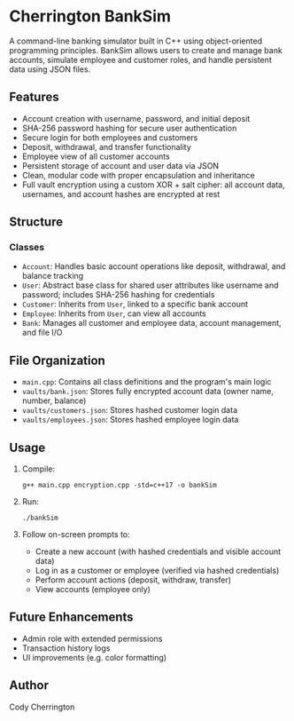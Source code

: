 # Cherrington BankSim

A command-line banking simulator built in C++ using object-oriented programming principles. BankSim allows users to create and manage bank accounts, simulate employee and customer roles, and handle persistent data using JSON files.

## Features

- Account creation with username, password, and initial deposit
- SHA-256 password hashing for secure user authentication
- Secure login for both employees and customers
- Deposit, withdrawal, and transfer functionality
- Employee view of all customer accounts
- Persistent storage of account and user data via JSON
- Clean, modular code with proper encapsulation and inheritance
- Full vault encryption using a custom XOR + salt cipher: all account data, usernames, and account hashes are encrypted at rest

## Structure

### Classes

- `Account`: Handles basic account operations like deposit, withdrawal, and balance tracking
- `User`: Abstract base class for shared user attributes like username and password; includes SHA-256 hashing for credentials
- `Customer`: Inherits from `User`, linked to a specific bank account
- `Employee`: Inherits from `User`, can view all accounts
- `Bank`: Manages all customer and employee data, account management, and file I/O

## File Organization

- `main.cpp`: Contains all class definitions and the program's main logic
- `vaults/bank.json`: Stores fully encrypted account data (owner name, number, balance)
- `vaults/customers.json`: Stores hashed customer login data
- `vaults/employees.json`: Stores hashed employee login data

## Usage

1. Compile:
   ```
   g++ main.cpp encryption.cpp -std=c++17 -o bankSim
   ```

2. Run:
   ```
   ./bankSim
   ```

3. Follow on-screen prompts to:
   - Create a new account (with hashed credentials and visible account data)
   - Log in as a customer or employee (verified via hashed credentials)
   - Perform account actions (deposit, withdraw, transfer)
   - View accounts (employee only)

## Future Enhancements

- Admin role with extended permissions
- Transaction history logs
- UI improvements (e.g. color formatting)

## Author

Cody Cherrington